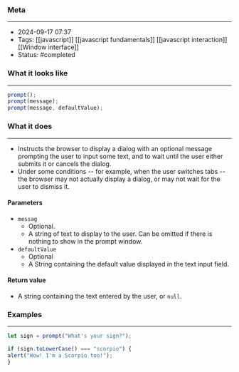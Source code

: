 ### Meta
- - -
- 2024-09-17 07:37
- Tags: [[javascript]] [[javascript fundamentals]] [[javascript interaction]] [[Window interface]]
- Status: #completed 

### What it looks like
- - -
```JavaScript file:app.js
prompt();
prompt(message);
prompt(message, defaultValue);
```

### What it does
- - -
-  Instructs the browser to display a dialog with an optional message prompting the user to input some text, and to wait until the user either submits it or cancels the dialog.
- Under some conditions -- for example, when the user switches tabs -- the browser may not actually display a dialog, or may not wait for the user to dismiss it.

#### Parameters
- `messag`
	- Optional.
	- A string of text to display to the user. Can be omitted if there is nothing to show in the prompt window.
- `defaultValue`
	- Optional
	- A String containing the default value displayed in the text input field.

#### Return value
- A string containing the text entered by the user, or `null`.

### Examples
---
```JavaScript file:app.js
let sign = prompt("What's your sign?");

if (sign.toLowerCase() === "scorpio") {
alert("Wow! I'm a Scorpio too!");
}
```

